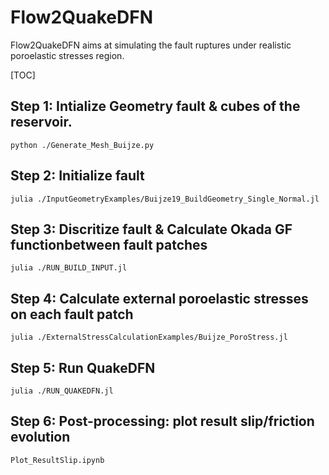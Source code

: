 # Flow2QuakeDFN
Flow2QuakeDFN aims at simulating the fault ruptures under realistic poroelastic stresses region.

[TOC]

## Step 1: Intialize  Geometry fault & cubes of the reservoir.
    python ./Generate_Mesh_Buijze.py

## Step 2: Initialize fault 
    julia ./InputGeometryExamples/Buijze19_BuildGeometry_Single_Normal.jl

## Step 3: Discritize fault & Calculate Okada GF functionbetween fault patches
    julia ./RUN_BUILD_INPUT.jl

## Step 4: Calculate external poroelastic stresses on each fault patch
    julia ./ExternalStressCalculationExamples/Buijze_PoroStress.jl

## Step 5: Run QuakeDFN
    julia ./RUN_QUAKEDFN.jl

## Step 6: Post-processing: plot result slip/friction evolution 
    Plot_ResultSlip.ipynb
